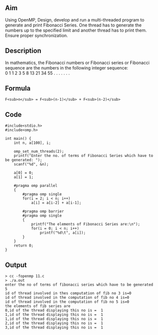 ## Aim
Using OpenMP, Design, develop and run a multi-threaded program to generate and print Fibonacci Series. One thread has to generate the  numbers up to the specified limit and another thread has to print them. Ensure proper synchronization.

## Description
In mathematics, the Fibonacci numbers or Fibonacci series or Fibonacci sequence are the numbers in the following integer sequence:  
0 1 1 2 3 5 8 13 21 34 55 . . . . . . .

## Formula
```
F<sub>n</sub> = F<sub>(n-1)</sub> + F<sub>(n-2)</sub>
```

## Code
```
#include<stdio.h>
#include<omp.h>

int main() {
    int n, a[100], i;

    omp_set_num_threads(2);
    printf("Enter the no. of terms of Fibonacci Series which have to be generated: ");
    scanf("%d", &n);

    a[0] = 0;
    a[1] = 1;

    #pragma omp parallel
    {
        #pragma omp single
        for(i = 2; i < n; i++)
            a[i] = a[i-2] + a[i-1];

        #pragma omp barrier
        #pragma omp single
        {
            printf("The elements of Fibonacci Series are:\n");
            for(i = 0; i < n; i++)
                printf("%d\t", a[i]);
        }
    }
    return 0;
}
```

## Output
```
> cc -fopenmp 11.c
> ./a.out
enter the no of terms of fibonacci series which have to be generated
5
id of thread involved in thes computation of fib no 3 is=0
id of thread involved in the computation of fib no 4 is=0
id of thread involved in the computation of fib no 5 is=0
the elements of fib series are
0,id of the thread displaying this no is =  1
1,id of the thread displaying this no is =  1
1,id of the thread displaying this no is =  1
2,id of the thread displaying this no is =  1
3,id of the thread displaying this no is =  1
```
